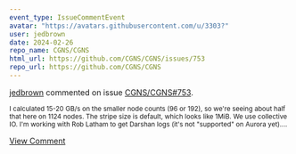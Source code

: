```yaml
---
event_type: IssueCommentEvent
avatar: "https://avatars.githubusercontent.com/u/3303?"
user: jedbrown
date: 2024-02-26
repo_name: CGNS/CGNS
html_url: https://github.com/CGNS/CGNS/issues/753
repo_url: https://github.com/CGNS/CGNS
---
```


<a href='https://github.com/jedbrown' target='_blank'>jedbrown</a> commented on issue <a href='https://github.com/CGNS/CGNS/issues/753' target='_blank'>CGNS/CGNS#753</a>.

<small>I calculated 15-20 GB/s on the smaller node counts (96 or 192), so we're seeing about half that here on 1124 nodes. The stripe size is default, which looks like 1MiB. We use collective IO. I'm working with Rob Latham to get Darshan logs (it's not "supported" on Aurora yet)....</small>

<a href='https://github.com/CGNS/CGNS/issues/753' target='_blank'>View Comment</a>